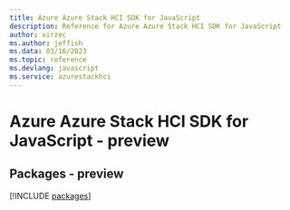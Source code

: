 ```yaml
---
title: Azure Azure Stack HCI SDK for JavaScript
description: Reference for Azure Azure Stack HCI SDK for JavaScript
author: xirzec
ms.author: jeffish
ms.data: 03/16/2023
ms.topic: reference
ms.devlang: javascript
ms.service: azurestackhci
---
```

# Azure Azure Stack HCI SDK for JavaScript - preview
## Packages - preview
[!INCLUDE [packages](azure-stack-hci-index.md)]